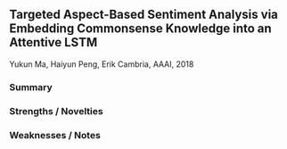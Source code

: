 ## Targeted Aspect-Based Sentiment Analysis via Embedding Commonsense Knowledge into an Attentive LSTM

Yukun Ma, Haiyun Peng, Erik Cambria, AAAI, 2018

### Summary


### Strengths / Novelties


### Weaknesses / Notes
